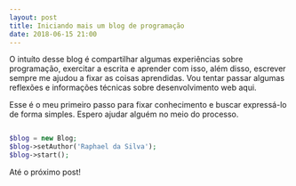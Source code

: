 ```yaml
---
layout: post
title: Iniciando mais um blog de programação
date: 2018-06-15 21:00
---
```


O intuíto desse blog é compartilhar algumas experiências sobre programação, exercitar a escrita e aprender com isso, além disso, escrever sempre me ajudou a fixar as coisas aprendidas. Vou tentar passar algumas reflexões e informações técnicas sobre desenvolvimento web aqui.

Esse é o meu primeiro passo para fixar conhecimento e buscar expressá-lo de forma simples. Espero ajudar alguém no meio do processo.

```php

$blog = new Blog;
$blog->setAuthor('Raphael da Silva');
$blog->start();

```

Até o próximo post!